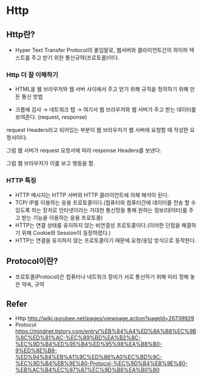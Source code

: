 # Http

## Http란?
- Hyper Text Transfer Protocol의 줄임말로, 웹서버와 클라이언트간의 하이퍼 텍스트를 주고 받기 위한 통신규약(프로토콜)이다.

### Http 더 잘 이해하기
- HTML을 웹 브라우저와 웹 서버 사이에서 주고 받기 위해 규칙을 정의하기 위해 만든 통신 방법

- 크롬에 검사 → 네트워크 탭 → 여기서 웹 브라우저와 웹 서버가 주고 받는 데이터를 보여준다. (request, response)

request Headers라고 되어있는 부분이 웹 브라우저가 웹 서버에 요청할 때 작성한 요청서이다.

그럼 웹 서버가 request 요청서에 따라 response Headers를 보낸다.

그럼 웹 브라우저가 이를 보고 행동을 함.

### **HTTP 특징**

- HTTP 메시지는 HTTP 서버와 HTTP 클라이언트에 의해 해석이 된다.
- TCP/ IP를 이용하는 응용 프로토콜이다.(컴퓨터와 컴퓨터간에 데이터를 전송 할 수 있도록 하는 장치로 인터넷이라는 거대한 통신망을 통해 원하는 정보(데이터)를 주고 받는 기능을 이용하는 응용 프로토콜)
- HTTP는 연결 상태를 유지하지 않는 비연결성 프로토콜이다.(이러한 단점을 해결하기 위해 Cookie와 Session이 등장하였다.)
- HTTP는 연결을 유지하지 않는 프로토콜이기 때문에 요청/응답 방식으로 동작한다.

## Protocol이란?
- 프로토콜(Protocol)은 컴퓨터나 네트워크 장비가 서로 통신하기 위해 미리 정해 놓은 약속, 규약


## Refer
- Http
http://wiki.gurubee.net/pages/viewpage.action?pageId=26739929
- Protocol
https://mindnet.tistory.com/entry/%EB%84%A4%ED%8A%B8%EC%9B%8C%ED%81%AC-%EC%89%BD%EA%B2%8C-%EC%9D%B4%ED%95%B4%ED%95%98%EA%B8%B0-9%ED%8E%B8-%ED%94%84%EB%A1%9C%ED%86%A0%EC%BD%9C-%EC%9D%B4%EB%9E%80-Protocol-%EC%9D%B4%EB%9E%80-%EB%AC%B4%EC%97%87%EC%9D%B8%EA%B0%80
